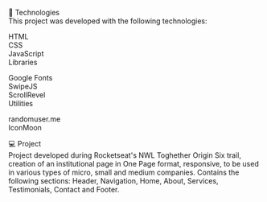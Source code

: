 
🚀 Technologies  
This project was developed with the following technologies:

HTML  
CSS   
JavaScript  
Libraries  

Google Fonts  
SwipeJS  
ScrollRevel  
Utilities  

randomuser.me   
IconMoon  

💻 Project  
Project developed during Rocketseat's NWL Toghether Origin Six trail, creation of an institutional page in One Page format, responsive, to be used in various types of micro, small and medium companies. Contains the following sections: Header, Navigation, Home, About, Services, Testimonials, Contact and Footer.

